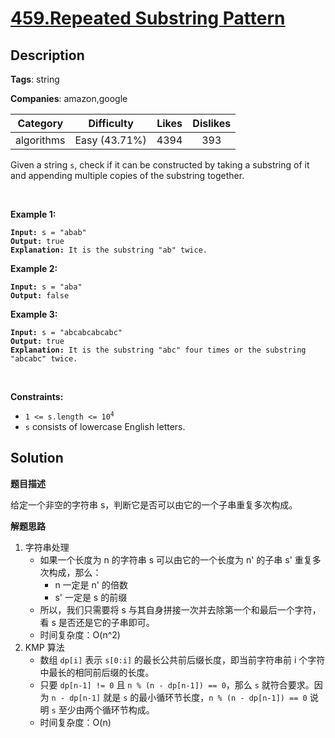 # [459.Repeated Substring Pattern](https://leetcode.com/problems/repeated-substring-pattern/description/)

## Description

**Tags**: string

**Companies**: amazon,google

|  Category  |  Difficulty   | Likes | Dislikes |
| :--------: | :-----------: | :---: | :------: |
| algorithms | Easy (43.71%) | 4394  |   393    |

<p>Given a string <code>s</code>, check if it can be constructed by taking a substring of it and appending multiple copies of the substring together.</p>
<p>&nbsp;</p>
<p><strong class="example">Example 1:</strong></p>
<pre><code><strong>Input:</strong> s = &quot;abab&quot;
<strong>Output:</strong> true
<strong>Explanation:</strong> It is the substring &quot;ab&quot; twice.</code></pre>
<p><strong class="example">Example 2:</strong></p>
<pre><code><strong>Input:</strong> s = &quot;aba&quot;
<strong>Output:</strong> false</code></pre>
<p><strong class="example">Example 3:</strong></p>
<pre><code><strong>Input:</strong> s = &quot;abcabcabcabc&quot;
<strong>Output:</strong> true
<strong>Explanation:</strong> It is the substring &quot;abc&quot; four times or the substring &quot;abcabc&quot; twice.</code></pre>
<p>&nbsp;</p>
<p><strong>Constraints:</strong></p>
<ul>
  <li><code>1 &lt;= s.length &lt;= 10<sup>4</sup></code></li>
  <li><code>s</code> consists of lowercase English letters.</li>
</ul>

## Solution

**题目描述**

给定一个非空的字符串 s，判断它是否可以由它的一个子串重复多次构成。

**解题思路**

1. 字符串处理
   - 如果一个长度为 n 的字符串 s 可以由它的一个长度为 n' 的子串 s' 重复多次构成，那么：
     - n 一定是 n' 的倍数
     - s' 一定是 s 的前缀
   - 所以，我们只需要将 s 与其自身拼接一次并去除第一个和最后一个字符，看 s 是否还是它的子串即可。
   - 时间复杂度：O(n^2)
2. KMP 算法
   - 数组 `dp[i]` 表示 `s[0:i]` 的最长公共前后缀长度，即当前字符串前 i 个字符中最长的相同前后缀的长度。
   - 只要 `dp[n-1] != 0` 且 `n % (n - dp[n-1]) == 0`，那么 `s` 就符合要求。因为 `n - dp[n-1]` 就是 `s` 的最小循环节长度，`n % (n - dp[n-1]) == 0` 说明 `s` 至少由两个循环节构成。
   - 时间复杂度：O(n)
